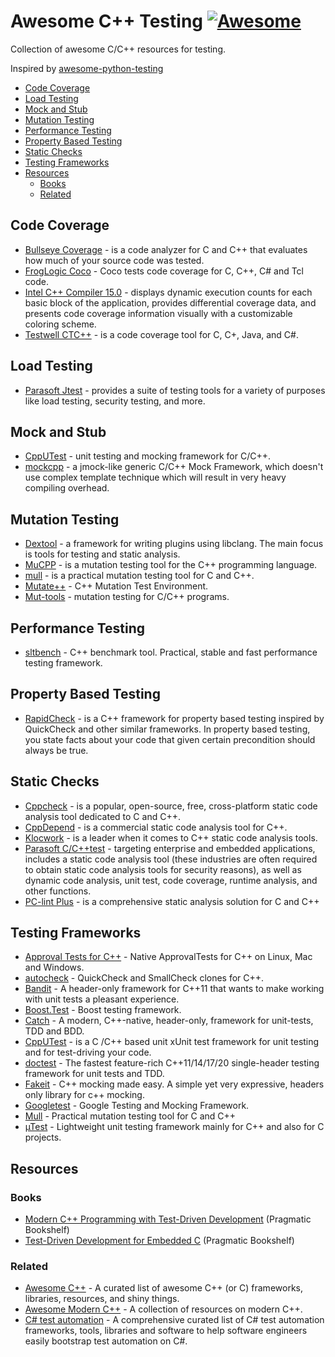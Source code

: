 # Awesome C++ Testing [![Awesome](https://awesome.re/badge.svg)](https://awesome.re)
Collection of awesome C/C++ resources for testing.

Inspired by [awesome-python-testing](https://github.com/cleder/awesome-python-testing)

- [Code Coverage](#code-coverage)
- [Load Testing](#load-testing)
- [Mock and Stub](#mock-and-stub)
- [Mutation Testing](#mutation-testing)
- [Performance Testing](#performance-testing)
- [Property Based Testing](#property-based-testing)
- [Static Checks](#static-checks)
- [Testing Frameworks](#testing-frameworks)
- [Resources](#resources)
    - [Books](#books)
    - [Related](#related)

## Code Coverage

- [Bullseye Coverage](https://www.bullseye.com/whatsNew.html#8_13) - is a code analyzer for C and C++ that evaluates how much of your source code was tested.
- [FrogLogic Coco](https://doc.froglogic.com/squish-coco/latest) - Coco tests code coverage for C, C++, C# and Tcl code.
- [Intel C++ Compiler 15.0](https://www.intel.com/content/www/us/en/developer/tools/documentation.html) - displays dynamic execution counts for each basic block of the application, provides differential coverage data, and presents code coverage information visually with a customizable coloring scheme.
- [Testwell CTC++](https://www.testwell.fi/ctcdesc.html) - is a code coverage tool for C, C+, Java, and C#.

## Load Testing

- [Parasoft Jtest](https://parasoft.force.com) - provides a suite of testing tools for a variety of purposes like load testing, security testing, and more.

## Mock and Stub

- [CppUTest](https://github.com/cpputest/cpputest) - unit testing and mocking framework for C/C++.
- [mockcpp](https://github.com/sinojelly/mockcpp) - a jmock-like generic C/C++ Mock Framework, which doesn't use complex template technique which will result in very heavy compiling overhead.

## Mutation Testing

- [Dextool](https://github.com/joakim-brannstrom/dextool) - a framework for writing plugins using libclang. The main focus is tools for testing and static analysis.
- [MuCPP](https://ucase.uca.es/mucpp/#:~:text=MuCPP%20is%20a%20mutation%20testing,applied%20using%20the%20Clang%20compiler.) - is a mutation testing tool for the C++ programming language.
- [mull](https://github.com/mull-project/mull) - is a practical mutation testing tool for C and C++.
- [Mutate++](https://github.com/nlohmann/mutate_cpp) - C++ Mutation Test Environment.
- [Mut-tools](https://cris.vtt.fi/en/publications/mut-tools-mutation-testing-for-cc-programs) - mutation testing for C/C++ programs.

## Performance Testing

- [sltbench](https://github.com/ivafanas/sltbench) - C++ benchmark tool. Practical, stable and fast performance testing framework.

## Property Based Testing

* [RapidCheck](https://github.com/emil-e/rapidcheck) - is a C++ framework for property based testing inspired by QuickCheck and other similar frameworks. In property based testing, you state facts about your code that given certain precondition should always be true.

## Static Checks

- [Cppcheck](https://cppcheck.sourceforge.io) - is a popular, open-source, free, cross-platform static code analysis tool dedicated to C and C++. 
- [CppDepend](https://www.cppdepend.com) - is a commercial static code analysis tool for C++.
- [Klocwork](https://www.perforce.com/products/klocwork) - is a leader when it comes to C++ static code analysis tools.
- [Parasoft C/C++test](https://www.parasoft.com/products/parasoft-c-ctest) - targeting enterprise and embedded applications, includes a static code analysis tool (these industries are often required to obtain static code analysis tools for security reasons), as well as dynamic code analysis, unit test, code coverage, runtime analysis, and other functions.
- [PC-lint Plus](https://gimpel.com) - is a comprehensive static analysis solution for C and C++

## Testing Frameworks

- [Approval Tests for C++](https://github.com/approvals/ApprovalTests.cpp) - Native ApprovalTests for C++ on Linux, Mac and Windows.
- [autocheck](https://github.com/thejohnfreeman/autocheck) - QuickCheck and SmallCheck clones for C++.
- [Bandit](https://banditcpp.github.io/bandit) - A header-only framework for C++11 that wants to make working with unit tests a pleasant experience.
- [Boost.Test](https://www.boost.org/doc/libs/1_70_0/libs/test/doc/html/index.html) - Boost testing framework.
- [Catch](https://github.com/catchorg/Catch2) - A modern, C++-native, header-only, framework for unit-tests, TDD and BDD.
- [CppUTest](https://cpputest.github.io) - is a C /C++ based unit xUnit test framework for unit testing and for test-driving your code.
- [doctest](https://github.com/onqtam/doctest) - The fastest feature-rich C++11/14/17/20 single-header testing framework for unit tests and TDD.
- [Fakeit](https://github.com/eranpeer/FakeIt) - C++ mocking made easy. A simple yet very expressive, headers only library for c++ mocking.
- [Googletest](https://github.com/google/googletest) - Google Testing and Mocking Framework.
- [Mull](https://github.com/mull-project/mull) - Practical mutation testing tool for C and C++
- [µTest](https://github.com/tymonx/utest) - Lightweight unit testing framework mainly for C++ and also for C projects. 

## Resources

### Books

- [Modern C++ Programming with Test-Driven Development](https://pragprog.com/titles/lotdd/modern-c-programming-with-test-driven-development) (Pragmatic Bookshelf)
- [Test-Driven Development for Embedded C](https://pragprog.com/titles/jgade/test-driven-development-for-embedded-c) (Pragmatic Bookshelf)

### Related

- [Awesome C++](https://github.com/fffaraz/awesome-cpp) - A curated list of awesome C++ (or C) frameworks, libraries, resources, and shiny things.
- [Awesome Modern C++](https://github.com/rigtorp/awesome-modern-cpp#testing) - A collection of resources on modern C++.
- [C# test automation](https://github.com/atinfo/awesome-test-automation/blob/master/c%23-test-automation.md) - A comprehensive curated list of C# test automation frameworks, tools, libraries and software to help software engineers easily bootstrap test automation on C#.